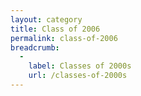 ```yaml
---
layout: category
title: Class of 2006
permalink: class-of-2006
breadcrumb:
  -
    label: Classes of 2000s
    url: /classes-of-2000s
---
```

